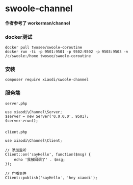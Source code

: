 # swoole-channel
#### 作者参考了 workerman/channel
### docker测试
~~~
docker pull twosee/swoole-coroutine
docker run -ti -p 9501:9501 -p 9502:9502 -p 9503:9503 -v /c/swoole:/home twosee/swoole-coroutine
~~~
### 安装
~~~
composer require xiaodi/swoole-channel
~~~

### 服务端
`server.php`
~~~
use xiaodi\Channel\Server;
$server = new Server('0.0.0.0', 9501);
$server->run();
~~~

###
`client.php`
~~~
use xiaodi\Channel\Client;

// 添加监听
Client::on('sayHello', function($msg) {
    echo '我被回调了' . $msg;
});

// 广播事件
Client::publish('sayHello', 'hey xiaodi');
~~~
